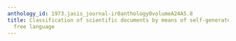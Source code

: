 ```yaml
---
anthology_id: 1973.jasis_journal-ir0anthology0volumeA24A5.8
title: Classification of scientific documents by means of self-generated groups employing
  free language
---
```

